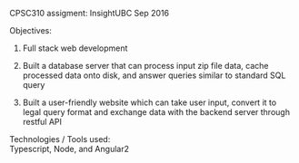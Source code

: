 CPSC310 assigment: InsightUBC                                                                                                           Sep 2016

Objectives:
1. Full stack web development

2. Built a database server that can process input zip file data, cache processed data onto disk, and answer  queries similar to standard SQL query

3. Built a user-friendly website which can take user input, convert it to legal query format and exchange data with the backend server through restful API

Technologies / Tools used:  
Typescript, Node, and Angular2
